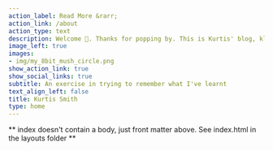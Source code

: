 ```yaml
---
action_label: Read More &rarr;
action_link: /about
action_type: text
description: Welcome 🤗. Thanks for popping by. This is Kurtis' blog, klog for short. It serves to document my personal R related projects and to detail general data science issues i've journeyed the internet for and don't want to forget. In short, I'm using this site to unKlog my headspace 🙆🏽‍♂️. Inspired by new technology / analysis and the exploration of its value 👾.
image_left: true
images:
- img/my_8bit_mush_circle.png
show_action_link: true
show_social_links: true
subtitle: An exercise in trying to remember what I've learnt
text_align_left: false
title: Kurtis Smith
type: home
---
```


** index doesn't contain a body, just front matter above.
See index.html in the layouts folder **
